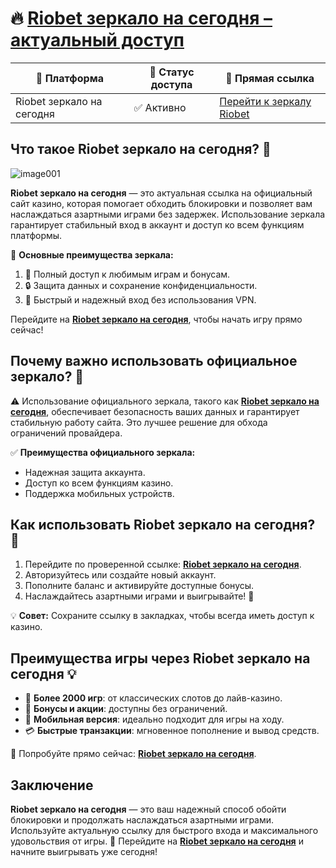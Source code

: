 # 🔥 [Riobet зеркало на сегодня – актуальный доступ](https://brandplay.link/dtx89f2L)

| 🔗 Платформа       | 📌 Статус доступа | 🎲 Прямая ссылка              |
|--------------------|------------------|------------------------------|
| Riobet зеркало на сегодня | ✅ Активно       | [Перейти к зеркалу Riobet](https://brandplay.link/dtx89f2L) |

## Что такое Riobet зеркало на сегодня? 💎
![image001](https://github.com/user-attachments/assets/96310727-445d-4ce9-8a0d-ad8372c6ff11)

**Riobet зеркало на сегодня** — это актуальная ссылка на официальный сайт казино, которая помогает обходить блокировки и позволяет вам наслаждаться азартными играми без задержек. Использование зеркала гарантирует стабильный вход в аккаунт и доступ ко всем функциям платформы.

🎯 **Основные преимущества зеркала:**
1. 🎰 Полный доступ к любимым играм и бонусам.
2. 🔒 Защита данных и сохранение конфиденциальности.
3. 🚀 Быстрый и надежный вход без использования VPN.

Перейдите на **[Riobet зеркало на сегодня](https://brandplay.link/dtx89f2L)**, чтобы начать игру прямо сейчас!

## Почему важно использовать официальное зеркало? 🌟

⚠️ Использование официального зеркала, такого как **[Riobet зеркало на сегодня](https://brandplay.link/dtx89f2L)**, обеспечивает безопасность ваших данных и гарантирует стабильную работу сайта. Это лучшее решение для обхода ограничений провайдера.

✅ **Преимущества официального зеркала:**
- Надежная защита аккаунта.
- Доступ ко всем функциям казино.
- Поддержка мобильных устройств.

## Как использовать Riobet зеркало на сегодня? 🚀

1. Перейдите по проверенной ссылке: **[Riobet зеркало на сегодня](https://brandplay.link/dtx89f2L)**.
2. Авторизуйтесь или создайте новый аккаунт.
3. Пополните баланс и активируйте доступные бонусы.
4. Наслаждайтесь азартными играми и выигрывайте! 🎲

💡 **Совет:** Сохраните ссылку в закладках, чтобы всегда иметь доступ к казино.

## Преимущества игры через Riobet зеркало на сегодня 💡

- 🎰 **Более 2000 игр**: от классических слотов до лайв-казино.
- 🎁 **Бонусы и акции**: доступны без ограничений.
- 📱 **Мобильная версия**: идеально подходит для игры на ходу.
- 💳 **Быстрые транзакции**: мгновенное пополнение и вывод средств.

🔗 Попробуйте прямо сейчас: **[Riobet зеркало на сегодня](https://brandplay.link/dtx89f2L)**.

## Заключение

**Riobet зеркало на сегодня** — это ваш надежный способ обойти блокировки и продолжать наслаждаться азартными играми. Используйте актуальную ссылку для быстрого входа и максимального удовольствия от игры. 🎰 Перейдите на **[Riobet зеркало на сегодня](https://brandplay.link/dtx89f2L)** и начните выигрывать уже сегодня!


